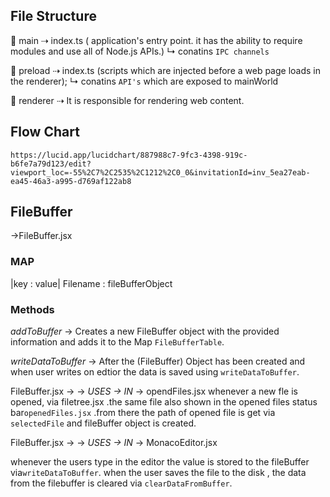 ## File Structure

📂 main ⇢ index.ts ( application's entry point. it has the ability to require modules and use all of Node.js APIs.)
    ↳ conatins `IPC channels`

📂 preload ⇢ index.ts (scripts which are injected before a web page loads in the renderer);
    ↳ conatins `API's` which are exposed to mainWorld

📂 renderer ⇢ It is responsible for rendering web content.

## Flow Chart
`https://lucid.app/lucidchart/887988c7-9fc3-4398-919c-b6fe7a79d123/edit?viewport_loc=-55%2C7%2C2535%2C1212%2C0_0&invitationId=inv_5ea27eab-ea45-46a3-a995-d769af122ab8` 

## FileBuffer
→FileBuffer.jsx

### MAP
|key  : value|
Filename : fileBufferObject


### Methods
*addToBuffer*  → Creates a new FileBuffer object with the provided information and adds it to the Map `FileBufferTable`.

*writeDataToBuffer* → After the (FileBuffer) Object has been created and when user writes on edtior the data is saved using `writeDataToBuffer`.

FileBuffer.jsx → → *USES → IN* → opendFiles.jsx
whenever a new fle is opened, via filetree.jsx .the same file also shown in the opened files status bar`openedFiles.jsx` .from there the path of opened file is get via `selectedFile` and fileBuffer object is created.

FileBuffer.jsx → → *USES → IN* → MonacoEditor.jsx

whenever the users type in the editor the value is stored to the fileBuffer via`writeDataToBuffer`. when the user
saves the file to the disk , the data from the filebuffer is cleared via `clearDataFromBuffer`.




